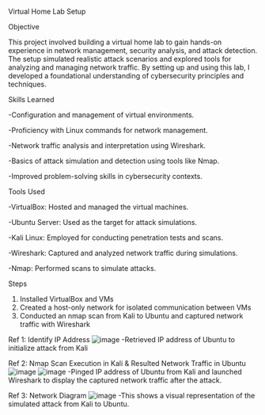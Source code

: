 Virtual Home Lab Setup

Objective

This project involved building a virtual home lab to gain hands-on experience in network management, security analysis, and attack detection. The setup simulated realistic attack scenarios and explored tools for analyzing and managing network traffic. By setting up and using this lab, I developed a foundational understanding of cybersecurity principles and techniques.

Skills Learned

-Configuration and management of virtual environments.

-Proficiency with Linux commands for network management.

-Network traffic analysis and interpretation using Wireshark.

-Basics of attack simulation and detection using tools like Nmap.

-Improved problem-solving skills in cybersecurity contexts.

Tools Used

-VirtualBox: Hosted and managed the virtual machines.

-Ubuntu Server: Used as the target for attack simulations.

-Kali Linux: Employed for conducting penetration tests and scans.

-Wireshark: Captured and analyzed network traffic during simulations.

-Nmap: Performed scans to simulate attacks.

Steps 
1. Installed VirtualBox and VMs
2. Created a host-only network for isolated communication between VMs
3. Conducted an nmap scan from Kali to Ubuntu and captured network traffic with Wireshark
   
Ref 1: Identify IP Address
![image](https://github.com/user-attachments/assets/405754dc-7bcd-4c42-b3b9-dd58f92df093)
-Retrieved IP address of Ubuntu to initialize attack from Kali

Ref 2: Nmap Scan Execution in Kali & Resulted Network Traffic in Ubuntu
![image](https://github.com/user-attachments/assets/1c20388f-4c60-420e-be93-56681b8dd7b8)
![image](https://github.com/user-attachments/assets/bc748164-9325-4ecf-a95b-0065328d541c)
-Pinged IP address of Ubuntu from Kali and launched Wireshark to display the captured network traffic after the attack.

Ref 3: Network Diagram
![image](https://github.com/user-attachments/assets/4a98a2fc-aeb7-4573-8a5b-90e92425e1f0)
-This shows a visual representation of the simulated attack from Kali to Ubuntu.


